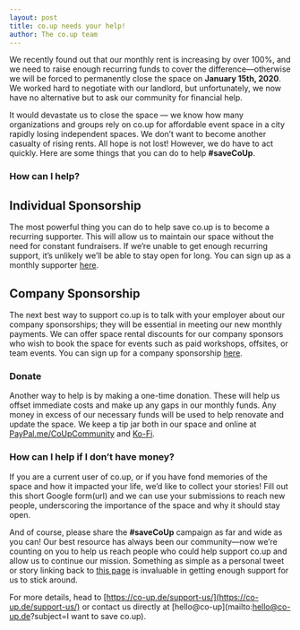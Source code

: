 ```yaml
---
layout: post
title: co.up needs your help!
author: The co.up team
---
```


We recently found out that our monthly rent is increasing by over 100%, and we need to raise enough recurring funds to cover the difference—otherwise we will be forced to permanently close the space on **January 15th, 2020**. We worked hard to negotiate with our landlord, but unfortunately, we now have no alternative but to ask our community for financial help.

It would devastate us to close the space — we know how many organizations and groups rely on co.up for affordable event space in a city rapidly losing independent spaces. We don’t want to become another casualty of rising rents. All hope is not lost! However, we do have to act quickly. Here are some things that you can do to help **#saveCoUp**.

### How can I help?

## Individual Sponsorship
The most powerful thing you can do to help save co.up is to become a recurring supporter. This will allow us to maintain our space without the need for constant fundraisers. If we’re unable to get enough recurring support, it’s unlikely we’ll be able to stay open for long. You can sign up as a monthly supporter [here](https://co-up.de/support-us/).

## Company Sponsorship
The next best way to support co.up is to talk with your employer about our company sponsorships; they will be essential in meeting our new monthly payments. We can offer space rental discounts for our company sponsors who wish to book the space for events such as paid workshops, offsites, or team events. You can sign up for a company sponsorship [here](https://co-up.de/support-us/).

### Donate
Another way to help is by making a one-time donation. These will help us offset immediate costs and make up any gaps in our monthly funds. Any money in excess of our necessary funds will be used to help renovate and update the space. We keep a tip jar both in our space and online at [PayPal.me/CoUpCommunity](https://PayPal.me/CoUpCommunity) and [Ko-Fi](https://ko-fi.com/CoUpCommunity).

### How can I help if I don’t have money?
If you are a current user of co.up, or if you have fond memories of the space and how it impacted your life, we’d like to collect your stories! Fill out this short Google form(url) and we can use your submissions to reach new people, underscoring the importance of the space and why it should stay open.

And of course, please share the **#saveCoUp** campaign as far and wide as you can! Our best resource has always been our community—now we’re counting on you to help us reach people who could help support co.up and allow us to continue our mission. Something as simple as a personal tweet or story linking back to [this page](https://co-up.de/support-us/) is invaluable in getting enough support for us to stick around.

For more details, head to [https://co-up.de/support-us/](https://co-up.de/support-us/) or contact us directly at [hello@co-up](mailto:hello@co-up.de?subject=I want to save co.up).
